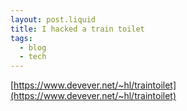 ```yaml
---
layout: post.liquid
title: I hacked a train toilet
tags:
  - blog
  - tech
---
```


[https://www.devever.net/~hl/traintoilet](https://www.devever.net/~hl/traintoilet)
